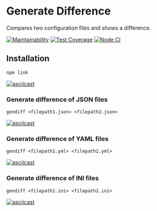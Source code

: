 # Generate Difference
Compares two configuration files and shows a difference.

[![Maintainability](https://api.codeclimate.com/v1/badges/3e24ca52671d0f48bf87/maintainability)](https://codeclimate.com/github/ArtemProvornyy/frontend-project-lvl2/maintainability)
[![Test Coverage](https://api.codeclimate.com/v1/badges/3e24ca52671d0f48bf87/test_coverage)](https://codeclimate.com/github/ArtemProvornyy/frontend-project-lvl2/test_coverage)
[![Node CI](https://github.com/ArtemProvornyy/frontend-project-lvl2/workflows/Node%20CI/badge.svg)](https://github.com/ArtemProvornyy/frontend-project-lvl2/actions)

## Installation
```
npm link
```

[![asciicast](https://asciinema.org/a/352041.svg)](https://asciinema.org/a/352041)

### Generate difference of JSON files
```
gendiff <filepath1.json> <filepath2.json>
```

[![asciicast](https://asciinema.org/a/353388.svg)](https://asciinema.org/a/353388)

### Generate difference of YAML files
```
gendiff <filepath1.yml> <filepath2.yml>
```

[![asciicast](https://asciinema.org/a/353390.svg)](https://asciinema.org/a/353390)

### Generate difference of INI files
```
gendiff <filepath1.ini> <filepath2.ini>
```

[![asciicast](https://asciinema.org/a/353679.svg)](https://asciinema.org/a/353679)